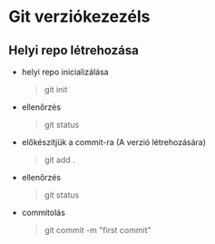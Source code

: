 # Git verziókezezéls

## Helyi repo létrehozása

- helyi repo inicializálása
    > git init
- ellenőrzés
    > git status
- előkészítjük a commit-ra (A verzió létrehozására)
    > git add .
- ellenőrzés
    > git status
- commitolás
    > git commit -m "first commit"
